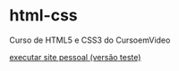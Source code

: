 # html-css
 Curso de HTML5 e CSS3 do CursoemVideo
    

<a href='https://victor-mendonca.github.io/html-css/siteProprioExerc/D005/Index.html'>executar site pessoal (versão teste)</a>